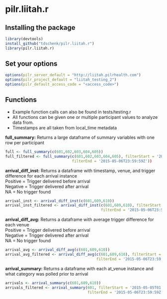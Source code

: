 # pilr.liitah.r

## Installing the package

```` R
library(devtools)
install_github("tdschenk/pilr.liitah.r")
library(pilr.liitah.r)
````

## Set your options

```` R
options(pilr_server_default = "http://liitah.pilrhealth.com")
options(pilr_project_default = "liitah_testing_2")
options(pilr_default_access_code = "<access_code>")
````

## Functions

- Example function calls can also be found in tests/testing.r  
- All functions can be given one or multiple participant values to analyze data from.  
- Timestamps are all taken from local_time metadata

**full_summary:** Returns a large dataframe of summary variables with one row per participant
```` R
full <- full_summary(c(601,602,603,604,605))
full_filtered <- full_summary(c(601,602,603,604,605), filterStart = '2015-05-05T01:00:01Z',
                              filterEnd = '2015-05-06T23:59:59Z'))
````

**arrival_diff_inst:** Returns a dataframe with timestamp, venue, and trigger difference for each arrival instance    
Positive = Trigger delivered before arrival  
Negative = Trigger delivered after arrival  
NA = No trigger found  
```` R
arrival_inst <- arrival_diff_inst(c(601,609,610))
arrival_inst_filtered <- arrival_diff_inst(c(601,609,610), filterStart = '2015-05-05T01:00:01Z',
                                           filterEnd = '2015-05-06T23:59:59Z')
````

**arrival_diff_avg:** Returns a dataframe with average trigger difference for each venue  
Positive = Trigger delivered before arrival  
Negative = Trigger delivered after arrival  
NA = No trigger found  
```` R
arrival_avg <- arrival_diff_avg(c(601,609,610))
arrival_avg_filtered <- arrival_diff_avg(c(601,609,610), filterStart = '2015-05-05T01:00:01Z',
                                         filterEnd = '2015-05-06T23:59:59Z')
````

**arrival_summary:** Returns a dataframe with each at_venue instance and what category was polled prior to arrival  
```` R
arrivals <- arrival_summary(c(601,609,610))
arrivals_filtered <- arrival_summary(601, filterStart = '2015-05-05T01:00:01Z',
                                     filterEnd = '2015-05-06T23:59:59Z')
````
